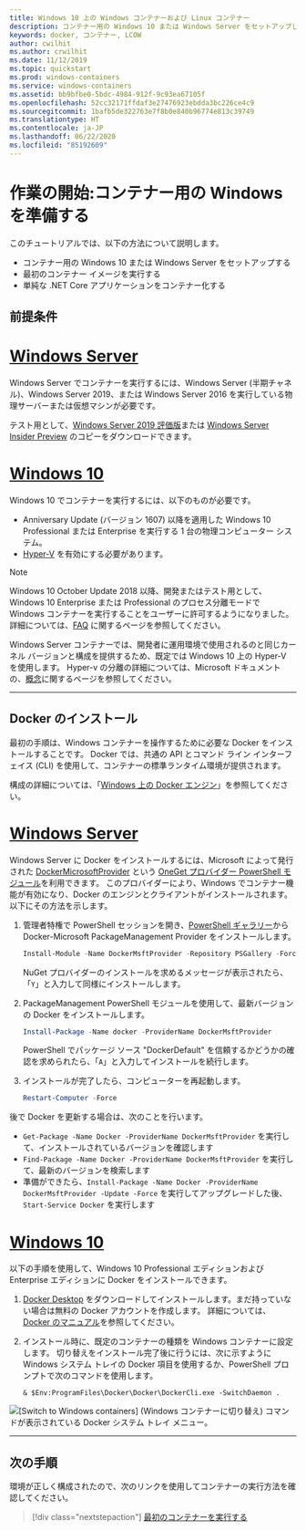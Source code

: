 ```yaml
---
title: Windows 10 上の Windows コンテナーおよび Linux コンテナー
description: コンテナー用の Windows 10 または Windows Server をセットアップしたら、最初のコンテナー イメージの実行に進みます。
keywords: docker, コンテナー, LCOW
author: cwilhit
ms.author: crwilhit
ms.date: 11/12/2019
ms.topic: quickstart
ms.prod: windows-containers
ms.service: windows-containers
ms.assetid: bb9bfbe0-5bdc-4984-912f-9c93ea67105f
ms.openlocfilehash: 52cc32171ffdaf3e27476923ebdda3bc226ce4c9
ms.sourcegitcommit: 1bafb5de322763e7f8b0e840b96774e813c39749
ms.translationtype: HT
ms.contentlocale: ja-JP
ms.lasthandoff: 06/22/2020
ms.locfileid: "85192609"
---
```

# <a name="get-started-prep-windows-for-containers"></a>作業の開始:コンテナー用の Windows を準備する

このチュートリアルでは、以下の方法について説明します。

- コンテナー用の Windows 10 または Windows Server をセットアップする
- 最初のコンテナー イメージを実行する
- 単純な .NET Core アプリケーションをコンテナー化する

## <a name="prerequisites"></a>前提条件

<!-- start tab view -->
# <a name="windows-server"></a>[Windows Server](#tab/Windows-Server)

Windows Server でコンテナーを実行するには、Windows Server (半期チャネル)、Windows Server 2019、または Windows Server 2016 を実行している物理サーバーまたは仮想マシンが必要です。

テスト用として、[Windows Server 2019 評価版](https://www.microsoft.com/evalcenter/evaluate-windows-server-2019 )または [Windows Server Insider Preview](https://insider.windows.com/for-business-getting-started-server/) のコピーをダウンロードできます。

# <a name="windows-10"></a>[Windows 10](#tab/Windows-10-Client)

Windows 10 でコンテナーを実行するには、以下のものが必要です。

- Anniversary Update (バージョン 1607) 以降を適用した Windows 10 Professional または Enterprise を実行する 1 台の物理コンピューター システム。
- [Hyper-V](https://docs.microsoft.com/virtualization/hyper-v-on-windows/reference/hyper-v-requirements) を有効にする必要があります。

> [!NOTE]
>  Windows 10 October Update 2018 以降、開発またはテスト用として、Windows 10 Enterprise または Professional のプロセス分離モードで Windows コンテナーを実行することをユーザーに許可するようになりました。 詳細については、[FAQ](../about/faq.md) に関するページを参照してください。
>
> Windows Server コンテナーでは、開発者に運用環境で使用されるのと同じカーネル バージョンと構成を提供するため、既定では Windows 10 上の Hyper-V を使用します。 Hyper-v の分離の詳細については、Microsoft ドキュメントの、[概念](../manage-containers/hyperv-container.md)に関するページを参照してください。

---
<!-- stop tab view -->

## <a name="install-docker"></a>Docker のインストール

最初の手順は、Windows コンテナーを操作するために必要な Docker をインストールすることです。 Docker では、共通の API とコマンド ライン インターフェイス (CLI) を使用して、コンテナーの標準ランタイム環境が提供されます。

構成の詳細については、「[Windows 上の Docker エンジン](../manage-docker/configure-docker-daemon.md)」を参照してください。

<!-- start tab view -->
# <a name="windows-server"></a>[Windows Server](#tab/Windows-Server)

Windows Server に Docker をインストールするには、Microsoft によって発行された [DockerMicrosoftProvider](https://github.com/OneGet/MicrosoftDockerProvider) という [OneGet プロバイダー PowerShell モジュール](https://github.com/oneget/oneget)を利用できます。 このプロバイダーにより、Windows でコンテナー機能が有効になり、Docker のエンジンとクライアントがインストールされます。 以下にその方法を示します。

1. 管理者特権で PowerShell セッションを開き、[PowerShell ギャラリー](https://www.powershellgallery.com/packages/DockerMsftProvider)から Docker-Microsoft PackageManagement Provider をインストールします。

   ```powershell
   Install-Module -Name DockerMsftProvider -Repository PSGallery -Force
   ```

   NuGet プロバイダーのインストールを求めるメッセージが表示されたら、「`Y`」と入力して同様にインストールします。

2. PackageManagement PowerShell モジュールを使用して、最新バージョンの Docker をインストールします。

   ```powershell
   Install-Package -Name docker -ProviderName DockerMsftProvider
   ```

   PowerShell でパッケージ ソース "DockerDefault" を信頼するかどうかの確認を求められたら、「`A`」と入力してインストールを続行します。
3. インストールが完了したら、コンピューターを再起動します。

   ```powershell
   Restart-Computer -Force
   ```

後で Docker を更新する場合は、次のことを行います。

- `Get-Package -Name Docker -ProviderName DockerMsftProvider` を実行して、インストールされているバージョンを確認します
- `Find-Package -Name Docker -ProviderName DockerMsftProvider` を実行して、最新のバージョンを検索します
- 準備ができたら、`Install-Package -Name Docker -ProviderName DockerMsftProvider -Update -Force` を実行してアップグレードした後、`Start-Service Docker` を実行します

# <a name="windows-10"></a>[Windows 10](#tab/Windows-10-Client)

以下の手順を使用して、Windows 10 Professional エディションおよび Enterprise エディションに Docker をインストールできます。

1. [Docker Desktop](https://store.docker.com/editions/community/docker-ce-desktop-windows) をダウンロードしてインストールします。まだ持っていない場合は無料の Docker アカウントを作成します。 詳細については、[Docker のマニュアル](https://docs.docker.com/docker-for-windows/install)を参照してください。

2. インストール時に、既定のコンテナーの種類を Windows コンテナーに設定します。 切り替えをインストール完了後に行うには、次に示すように Windows システム トレイの Docker 項目を使用するか、PowerShell プロンプトで次のコマンドを使用します。

   ```console
   & $Env:ProgramFiles\Docker\Docker\DockerCli.exe -SwitchDaemon .
   ```

![[Switch to Windows containers] (Windows コンテナーに切り替え) コマンドが表示されている Docker システム トレイ メニュー。](./media/docker-for-win-switch.png)

---
<!-- stop tab view -->

## <a name="next-steps"></a>次の手順

環境が正しく構成されたので、次のリンクを使用してコンテナーの実行方法を確認してください。

> [!div class="nextstepaction"]
> [最初のコンテナーを実行する](./run-your-first-container.md)
